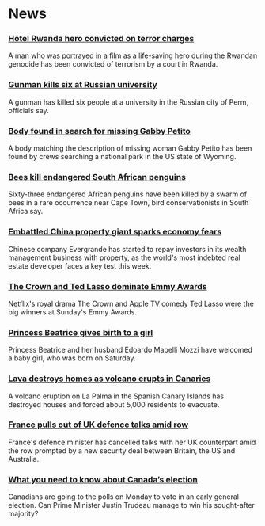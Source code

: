 # News
### [Hotel Rwanda hero convicted on terror charges](https://www.bbc.com/news/world-africa-58624691)
A man who was portrayed in a film as a life-saving hero during the Rwandan genocide has been convicted of terrorism by a court in Rwanda.
### [Gunman kills six at Russian university](https://www.bbc.com/news/world-europe-58623160)
A gunman has killed six people at a university in the Russian city of Perm, officials say. 
### [Body found in search for missing Gabby Petito](https://www.bbc.com/news/world-us-canada-58620272)
A body matching the description of missing woman Gabby Petito has been found by crews searching a national park in the US state of Wyoming.
### [Bees kill endangered South African penguins](https://www.bbc.com/news/world-africa-58622482)
Sixty-three endangered African penguins have been killed by a swarm of bees in a rare occurrence near Cape Town, bird conservationists in South Africa say.
### [Embattled China property giant sparks economy fears](https://www.bbc.com/news/business-58579833)
Chinese company Evergrande has started to repay investors in its wealth management business with property, as the world's most indebted real estate developer faces a key test this week.
### [The Crown and Ted Lasso dominate Emmy Awards](https://www.bbc.com/news/entertainment-arts-58620247)
Netflix's royal drama The Crown and Apple TV comedy Ted Lasso were the big winners at Sunday's Emmy Awards.
### [Princess Beatrice gives birth to a girl](https://www.bbc.com/news/uk-58627115)
Princess Beatrice and her husband Edoardo Mapelli Mozzi have welcomed a baby girl, who was born on Saturday.
### [Lava destroys homes as volcano erupts in Canaries](https://www.bbc.com/news/world-europe-58620555)
A volcano eruption on La Palma in the Spanish Canary Islands has destroyed houses and forced about 5,000 residents to evacuate.
### [France pulls out of UK defence talks amid row](https://www.bbc.com/news/uk-58620220)
France's defence minister has cancelled talks with her UK counterpart amid the row prompted by a new security deal between Britain, the US and Australia.
### [What you need to know about Canada’s election](https://www.bbc.com/news/world-us-canada-58573882)
Canadians are going to the polls on Monday to vote in an early general election. Can Prime Minister Justin Trudeau manage to win his sought-after majority? 
